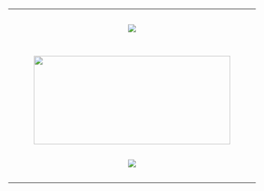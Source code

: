 <hr><br>
<div align="center">
  <img src="https://img.shields.io/static/v1?label=Overview&message=L3ndry&color=f8efd4&style=for-the-badge&logo=GitHub">

  <br><br>
  <img src="https://github-readme-stats.vercel.app/api/top-langs/?username=L3ndry&layout=compact&langs_count=16&theme=dracula" height="180px" width="400px">
  <br><br>

  <a href="https://www.instagram.com/vvgner/" target="_blank">
    <img src="https://img.shields.io/badge/Instagram-E4405F?style=for-the-badge&logo=instagram&logoColor=white">
  </a>
</div>
<br>
<hr>
